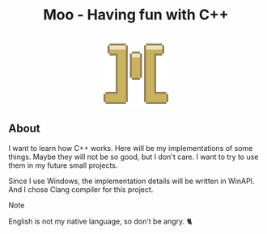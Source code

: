 <div>
  <h1 align="center">Moo - Having fun with C++</h1>
  <br>
  <div align="center">
    <a href="https://github.com/archiebit/moo-lib">
      <img src=".github/logo.png" width="128" height="128"/>
    </a>
  </div>
</div>

## About
I want to learn how C++ works. Here will be my implementations of some things.
Maybe they will not be so good, but I don't care. I want to try to use them in my future small projects.

Since I use Windows, the implementation details will be written in WinAPI.
And I chose Clang compiler for this project.

>[!NOTE]
>English is not my native language, so don't be angry. 🐈